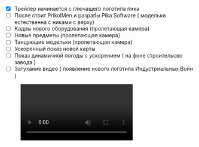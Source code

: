  - [x] Трейлер начинается с глючащего логотипа пика
 - [ ] После стоит PrikolMen и разрабы Pika Software ( модельки естественна с никами с верху)
 - [ ] Кадры нового оборудования (пролетающая камера)
 - [ ] Новые предметы (пролетающая камера)
 - [ ] Танцующие модельки (пролетающая камера)
 - [ ] Ускоренный показ новой карты
 - [ ] Показ динамичной погоды с ускорением ( на фоне строительсво завода )
 - [ ] Затухание видео ( появление нового логотипа Индустриальных Войн )

<figure class="video_container">
  <video controls="true" allowfullscreen="true">
    <source src="https://cdn.discordapp.com/attachments/732912846048067625/762694919462322206/pika.mp4" type="video/mp4">
  </video>
</figure>
